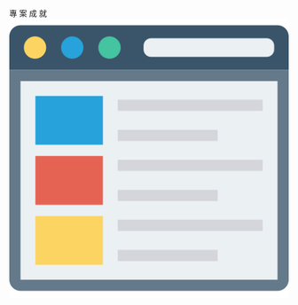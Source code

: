 
<div class="flex">
  <div class="left-area absolute top-0 left-0 bg-[#c6ace0] w-1/3 h-full flex items-center justify-center">
    <div class="flex flex-col items-center justify-center text-white px-10">
      <div class="relative text-sm font-bold after:content-[''] after:block after:w-[80px] after:h-[2px] after:absolute after:-left-[7px] after:bg-[#e4c9fe] after:mt-[2px]">
        專 案 成 就
      </div>
      <div class="w-24 h-full my-4">
        <img src="/images/icons/project.png" />
      </div>
    </div>
  </div>

  <div class="right-area absolute top-0 right-0 w-2/3 h-full flex flex-col justify-center items-center">
    <Project />
  </div>
</div>